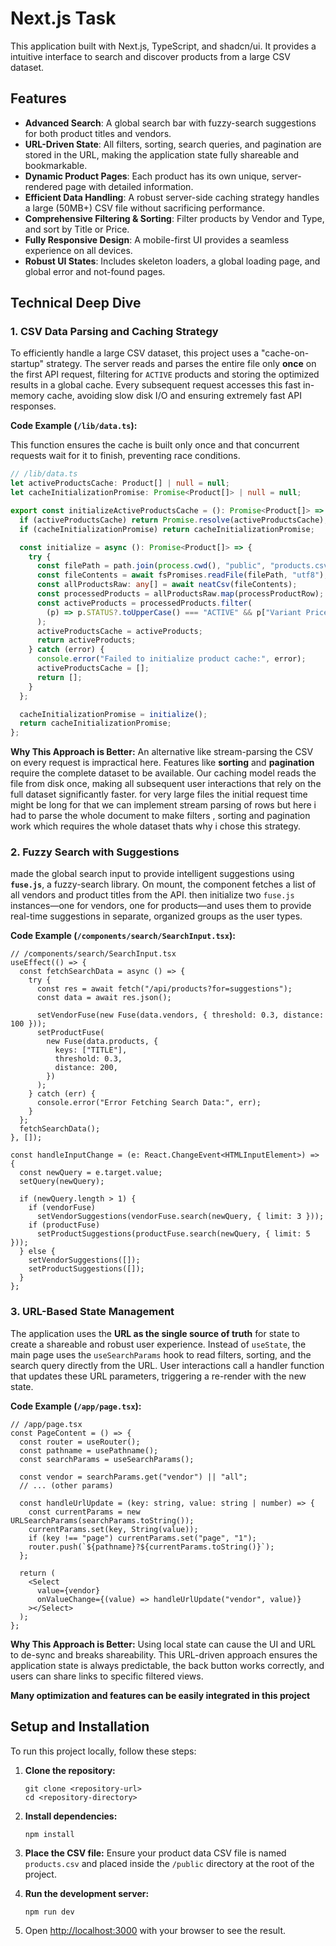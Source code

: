 # Next.js Task

This application built with Next.js, TypeScript, and shadcn/ui.
It provides a intuitive interface to search and discover products from a large CSV dataset.

## Features

- **Advanced Search**: A global search bar with fuzzy-search suggestions for both product titles and vendors.
- **URL-Driven State**: All filters, sorting, search queries, and pagination are stored in the URL, making the application state fully shareable and bookmarkable.
- **Dynamic Product Pages**: Each product has its own unique, server-rendered page with detailed information.
- **Efficient Data Handling**: A robust server-side caching strategy handles a large (50MB+) CSV file without sacrificing performance.
- **Comprehensive Filtering & Sorting**: Filter products by Vendor and Type, and sort by Title or Price.
- **Fully Responsive Design**: A mobile-first UI provides a seamless experience on all devices.
- **Robust UI States**: Includes skeleton loaders, a global loading page, and global error and not-found pages.

## Technical Deep Dive

### 1. CSV Data Parsing and Caching Strategy

To efficiently handle a large CSV dataset, this project uses a "cache-on-startup" strategy.
The server reads and parses the entire file only **once** on the first API request, filtering for `ACTIVE` products and storing the optimized results in a global cache.
Every subsequent request accesses this fast in-memory cache, avoiding slow disk I/O and ensuring extremely fast API responses.

**Code Example (`/lib/data.ts`):**

This function ensures the cache is built only once and that concurrent requests wait for it to finish, preventing race conditions.

```ts
// /lib/data.ts
let activeProductsCache: Product[] | null = null;
let cacheInitializationPromise: Promise<Product[]> | null = null;

export const initializeActiveProductsCache = (): Promise<Product[]> => {
  if (activeProductsCache) return Promise.resolve(activeProductsCache);
  if (cacheInitializationPromise) return cacheInitializationPromise;

  const initialize = async (): Promise<Product[]> => {
    try {
      const filePath = path.join(process.cwd(), "public", "products.csv");
      const fileContents = await fsPromises.readFile(filePath, "utf8");
      const allProductsRaw: any[] = await neatCsv(fileContents);
      const processedProducts = allProductsRaw.map(processProductRow);
      const activeProducts = processedProducts.filter(
        (p) => p.STATUS?.toUpperCase() === "ACTIVE" && p["Variant Price"] > 0
      );
      activeProductsCache = activeProducts;
      return activeProducts;
    } catch (error) {
      console.error("Failed to initialize product cache:", error);
      activeProductsCache = [];
      return [];
    }
  };

  cacheInitializationPromise = initialize();
  return cacheInitializationPromise;
};
```

**Why This Approach is Better:**
An alternative like stream-parsing the CSV on every request is impractical here. Features like **sorting** and **pagination** require the complete dataset to be available. Our caching model reads the file from disk once, making all subsequent user interactions that rely on the full dataset significantly faster.
for very large files the initial request time might be long for that we can implement stream parsing of rows but here i had to parse the whole document to make filters , sorting and pagination work which requires the whole dataset thats why i chose this strategy.

### 2. Fuzzy Search with Suggestions

made the global search input to provide intelligent suggestions using **`fuse.js`**, a fuzzy-search library.
On mount, the component fetches a list of all vendors and product titles from the API.
then initialize two `fuse.js` instances—one for vendors, one for products—and uses them to provide real-time suggestions in separate, organized groups as the user types.

**Code Example (`/components/search/SearchInput.tsx`):**

```tsx
// /components/search/SearchInput.tsx
useEffect(() => {
  const fetchSearchData = async () => {
    try {
      const res = await fetch("/api/products?for=suggestions");
      const data = await res.json();

      setVendorFuse(new Fuse(data.vendors, { threshold: 0.3, distance: 100 }));
      setProductFuse(
        new Fuse(data.products, {
          keys: ["TITLE"],
          threshold: 0.3,
          distance: 200,
        })
      );
    } catch (err) {
      console.error("Error Fetching Search Data:", err);
    }
  };
  fetchSearchData();
}, []);

const handleInputChange = (e: React.ChangeEvent<HTMLInputElement>) => {
  const newQuery = e.target.value;
  setQuery(newQuery);

  if (newQuery.length > 1) {
    if (vendorFuse)
      setVendorSuggestions(vendorFuse.search(newQuery, { limit: 3 }));
    if (productFuse)
      setProductSuggestions(productFuse.search(newQuery, { limit: 5 }));
  } else {
    setVendorSuggestions([]);
    setProductSuggestions([]);
  }
};
```

### 3. URL-Based State Management

The application uses the **URL as the single source of truth** for state to create a shareable and robust user experience.
Instead of `useState`, the main page uses the `useSearchParams` hook to read filters, sorting, and the search query directly from the URL.
User interactions call a handler function that updates these URL parameters, triggering a re-render with the new state.

**Code Example (`/app/page.tsx`):**

```tsx
// /app/page.tsx
const PageContent = () => {
  const router = useRouter();
  const pathname = usePathname();
  const searchParams = useSearchParams();

  const vendor = searchParams.get("vendor") || "all";
  // ... (other params)

  const handleUrlUpdate = (key: string, value: string | number) => {
    const currentParams = new URLSearchParams(searchParams.toString());
    currentParams.set(key, String(value));
    if (key !== "page") currentParams.set("page", "1");
    router.push(`${pathname}?${currentParams.toString()}`);
  };

  return (
    <Select
      value={vendor}
      onValueChange={(value) => handleUrlUpdate("vendor", value)}
    ></Select>
  );
};
```

**Why This Approach is Better:**
Using local state can cause the UI and URL to de-sync and breaks shareability. This URL-driven approach ensures the application state is always predictable, the back button works correctly, and users can share links to specific filtered views.

**Many optimization and features can be easily integrated in this project**

## Setup and Installation

To run this project locally, follow these steps:

1. **Clone the repository:**

   ```
   git clone <repository-url>
   cd <repository-directory>
   ```

2. **Install dependencies:**

   ```
   npm install
   ```

3. **Place the CSV file:**
   Ensure your product data CSV file is named `products.csv` and placed inside the `/public` directory at the root of the project.

4. **Run the development server:**

   ```
   npm run dev
   ```

5. Open <http://localhost:3000> with your browser to see the result.
